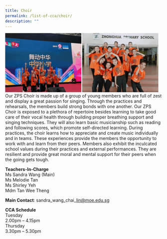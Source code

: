 ```yaml
---
title: Choir
permalink: /list-of-cca/choir/
description: ""
---
```

![](/images/CCAs/2023%20chinese%20dance%20gif.gif)
Our ZPS Choir is made up of a group of young members who are full of zest and display a great passion for singing. Through the practices and rehearsals, the members build strong bonds with one another. Our ZPS Choir is exposed to a plethora of repertoire besides learning to take good care of their vocal health through building proper breathing support and singing techniques. They will also learn basic musicianship such as reading and following scores, which promote self-directed learning. During practices, the choir learns how to appreciate and create music individually and in teams. These experiences provide the members the opportunity to work with and learn from their peers. Members also exhibit the inculcated school values during their practices and external performances. They are resilient and provide great moral and mental support for their peers when the going gets tough.

**Teachers-In-Charge**
<br>Ms Sandra Wang (Main)
<br>Ms Melodie Tan
<br>Ms Shirley Yeh
<br>Mdm Tan Wee Theng

**Main Contact**: sandra\_wang\_chai\_lin@moe.edu.sg

**CCA Schedule**
<br>Tuesday
<br>2.00pm – 4.15pm
<br>Thursday
<br>3.30pm – 5.30pm